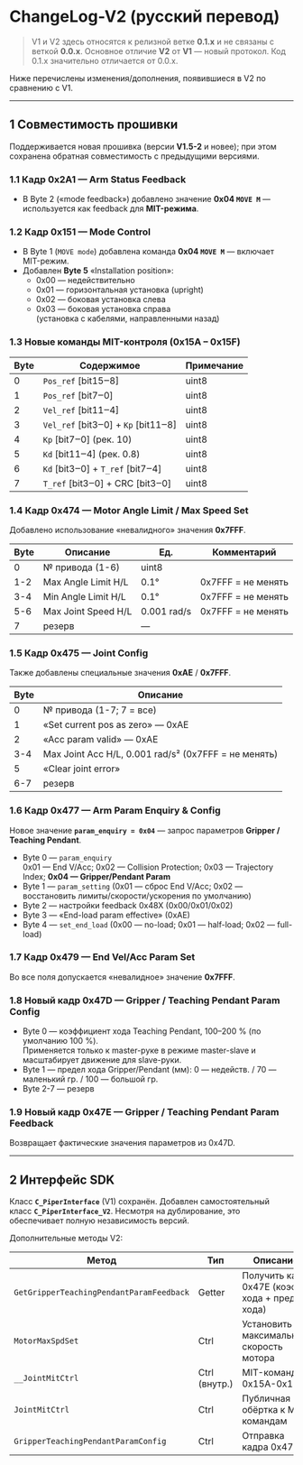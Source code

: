 # ChangeLog-V2 (русский перевод)

> V1 и V2 здесь относятся к релизной ветке **0.1.x** и не связаны с веткой **0.0.x**.
> Основное отличие **V2** от **V1** — новый протокол. Код 0.1.x значительно отличается от 0.0.x.

Ниже перечислены изменения/дополнения, появившиеся в V2 по сравнению с V1.

---

## 1 Совместимость прошивки

Поддерживается новая прошивка (версии **V1.5-2** и новее); при этом сохранена обратная совместимость с предыдущими версиями.

### 1.1 Кадр 0x2A1 — Arm Status Feedback

* В Byte 2 («mode feedback») добавлено значение **0x04 `MOVE M`** — используется как feedback для **MIT-режима**.

### 1.2 Кадр 0x151 — Mode Control

* В Byte 1 (`MOVE mode`) добавлена команда **0x04 `MOVE M`** — включает MIT-режим.
* Добавлен **Byte 5** «Installation position»:
  * 0x00 — недействительно  
  * 0x01 — горизонтальная установка (upright)  
  * 0x02 — боковая установка слева  
  * 0x03 — боковая установка справа  
  (установка с кабелями, направленными назад)

### 1.3 Новые команды MIT-контроля (0x15A – 0x15F)

| Byte | Содержимое | Примечание |
|------|-----------|-----------|
| 0 | `Pos_ref` [bit15‒8] | uint8 |
| 1 | `Pos_ref` [bit7‒0] | uint8 |
| 2 | `Vel_ref` [bit11‒4] | uint8 |
| 3 | `Vel_ref` [bit3‒0] + `Kp` [bit11‒8] | uint8 |
| 4 | `Kp` [bit7‒0] (рек. 10) | uint8 |
| 5 | `Kd` [bit11‒4] (рек. 0.8) | uint8 |
| 6 | `Kd` [bit3‒0] + `T_ref` [bit7‒4] | uint8 |
| 7 | `T_ref` [bit3‒0] + CRC [bit3‒0] | uint8 |

### 1.4 Кадр 0x474 — Motor Angle Limit / Max Speed Set

Добавлено использование «невалидного» значения **0x7FFF**.

| Byte | Описание | Ед. | Комментарий |
|------|---------|-----|-------------|
| 0 | № привода (1-6) | uint8 |
| 1-2 | Max Angle Limit H/L | 0.1° | 0x7FFF = не менять |
| 3-4 | Min Angle Limit H/L | 0.1° | 0x7FFF = не менять |
| 5-6 | Max Joint Speed H/L | 0.001 rad/s | 0x7FFF = не менять |
| 7 | резерв | — | |

### 1.5 Кадр 0x475 — Joint Config

Также добавлены специальные значения **0xAE** / **0x7FFF**.

| Byte | Описание |
|------|----------|
| 0 | № привода (1-7; 7 = все) |
| 1 | «Set current pos as zero» — 0xAE |
| 2 | «Acc param valid» — 0xAE |
| 3-4 | Max Joint Acc H/L, 0.001 rad/s² (0x7FFF = не менять) |
| 5 | «Clear joint error» |
| 6-7 | резерв |

### 1.6 Кадр 0x477 — Arm Param Enquiry & Config

Новое значение **`param_enquiry = 0x04`** — запрос параметров **Gripper / Teaching Pendant**.

* Byte 0 — `param_enquiry`  
  0x01 — End V/Acc; 0x02 — Collision Protection; 0x03 — Trajectory Index; **0x04 — Gripper/Pendant Param**
* Byte 1 — `param_setting`  (0x01 — сброс End V/Acc; 0x02 — восстановить лимиты/скорости/ускорения по умолчанию)
* Byte 2 — настройки feedback 0x48X (0x00/0x01/0x02)
* Byte 3 — «End-load param effective» (0xAE)
* Byte 4 — `set_end_load` (0x00 — no-load; 0x01 — half-load; 0x02 — full-load)

### 1.7 Кадр 0x479 — End Vel/Acc Param Set

Во все поля допускается «невалидное» значение **0x7FFF**.

### 1.8 Новый кадр 0x47D — Gripper / Teaching Pendant Param Config

* Byte 0 — коэффициент хода Teaching Pendant, 100–200 % (по умолчанию 100 %).  
  Применяется только к master-руке в режиме master-slave и масштабирует движение для slave-руки.
* Byte 1 — предел хода Gripper/Pendant (мм): 0 — недейств. / 70 — маленький гр. / 100 — большой гр.
* Byte 2-7 — резерв

### 1.9 Новый кадр 0x47E — Gripper / Teaching Pendant Param Feedback

Возвращает фактические значения параметров из 0x47D.

---

## 2 Интерфейс SDK

Класс **`C_PiperInterface`** (V1) сохранён. Добавлен самостоятельный класс **`C_PiperInterface_V2`**. Несмотря на дублирование, это обеспечивает полную независимость версий.

Дополнительные методы V2:

| Метод | Тип | Описание | Вызов | Параметры | Возврат |
|-------|-----|----------|-------|-----------|---------|
| `GetGripperTeachingPendantParamFeedback` | Getter | Получить кадр 0x47E (коэфф. хода + предел хода) | `obj.GetGripperTeachingPendantParamFeedback()` | — | `self.__feedback_gripper_teaching_pendant_param` |
| `MotorMaxSpdSet` | Ctrl | Установить максимальную скорость мотора | внешний | `motor_num`, `max_joint_spd` | — |
| `__JointMitCtrl` | Ctrl (внутр.) | MIT-команда 0x15A-0x15F | внутр. | см. сигнатуру | — |
| `JointMitCtrl` | Ctrl | Публичная обёртка к MIT-командам | внешний | `motor_num`, `pos_ref`, `vel_ref`, `kp`, `kd`, `t_ref` | — |
| `GripperTeachingPendantParamConfig` | Ctrl | Отправка кадра 0x47D | внешний | `teaching_range_per`, `max_range_config` | — |
